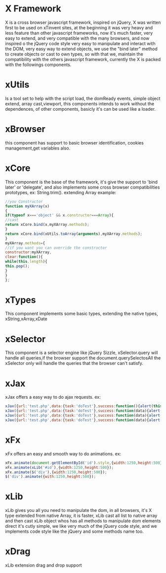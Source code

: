 X Framework
====

X is a cross browser javascript framework, inspired on jQuery, X was written first to
be used on xTinvent sites, at the beginning it was very heavy and less feature than other javascript frameworks, now it's much faster, very easy to extend, and very compatible with the many browsers, and now inspired o the jQuery code style very easy to manipulate and  interact with the DOM, very easy way to extend objects, we use the "bind later" method to create objects or cast to own types, so with that we, maintain the compatibility with the others javascript framework, currently the X is packed with the followings components.

xUtils
===
Is a tool set to help with the script load, the domReady events, simple object extend,
array cast,viewport, this components intends to work without the dependences, of other
components, basicly it's can be used like a loader.

xBrowser
===
this component has support to basic browser identification, cookies management,get variables also.

xCore
===
This component is the base of the framework, it's give the support to 'bind later' or 'delegate', and also implements some cross browser compatibilities prototypes, ex: String.trim().
extending Array example:
```js
//you Constructor
function myXArray(x)
{
if(typeof x==='object' && x.constructor===Array){
//cast
return xCore.bind(x,myXArray.methods);
}
return xCore.bind(xUtils.toArray(arguments),myXArray.methods);
}
myXArray.methods={
//if you want you can override the constructor
constructor:myXArray,
clear:function(){
while(this.length){
this.pop();
}
}
};
```
xTypes
===
This component implements some basic types, extending the native types, xString,xArray,xDate

xSelector
===
This component is a selector engine like jQuery Sizzle, xSelector.query will handle all queries,if the browser support the document.querySelectosAll the xSelector only will handle the queries that the browser can't satisfy. 

xJax
===
xJax offers a easy way to do ajax requests.
ex:
```js
xJax({url:'test.php',data:{task:'doTest'},success:function(){alert(this.responceText);}).send();
xJax({url:'test.php',data:{task:'doTest'},success:function(data){alert(data);}).text();
xJax({url:'test.php',data:{task:'doTest'},success:function(data){alert(data);}).xml();
xJax({url:'test.php',data:{task:'doTest'},success:function(data){alert(data);}).json();
```
xFx
===
xFx offers an easy and smooth way to do animations. 
ex:
```js
xFx.animate(document.getElementById('id').style,{width:1250,height:500});
xFx.animate(xLib('#id'),{width:1250,height:500});
xFx.animate($('div'),{width:1250,height:500});
$('div').animate({with:1250,height:500});
```
xLib
===
xLib gives you all you need to manipulate the dom, in all browsers,
it's X type extended from native Array, it is faster, xLib cast all
list to native array and then cast xLib object whos has all methods
to manipulate dom elements direct it's cutly simple, we like very much
of the jQuery code style, and we implements code style like the jQuery
and some methods name too.

xDrag
===
xLib extension drag and drop support